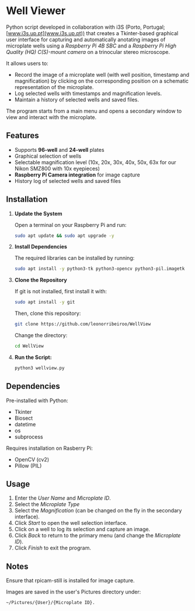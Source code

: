 # Well Viewer
Python script developed in collaboration with i3S (Porto, Portugal; [www.i3s.up.pt](www.i3s.up.pt)) that creates a Tkinter-based graphical user interface for capturing and automatically anotating images of microplate wells using a *Raspberry Pi 4B SBC* and a *Raspberry Pi High Quality (HQ) C(S)-mount camera* on a trinocular stereo microscope.


It allows users to:
- Record the image of a microplate well (with well position, timestamp and magnification) by clicking on the corresponding position on a schematic representation of the microplate.
- Log selected wells with timestamps and magnification levels.
- Maintain a history of selected wells and saved files.

The program starts from a main menu and opens a secondary window to view and interact with the microplate.

## Features
- Supports **96-well** and **24-well** plates
- Graphical selection of wells
- Selectable magnification level (10x, 20x, 30x, 40x, 50x, 63x for our Nikon SMZ800 with 10x eyepieces)
- **Raspberry Pi Camera integration** for image capture
- History log of selected wells and saved files

## Installation
1. **Update the System**

   Open a terminal on your Raspberry Pi and run:
    ```bash
   sudo apt update && sudo apt upgrade -y
   
3. **Install Dependencies**

   The required libraries can be installed by running:
   ```bash
   sudo apt install -y python3-tk python3-opencv python3-pil.imagetk

5. **Clone the Repository**

   If git is not installed, first install it with:
   ```bash
   sudo apt install -y git
   ```

   Then, clone this repository:
   ```bash
   git clone https://github.com/leonorribeiroo/WellView
   ```

   Change the directory:
   ```bash
   cd WellView
   ```
   
7. **Run the Script:**
   ```bash
   python3 wellview.py

## Dependencies
Pre-installed with Python:
- Tkinter 
- Biosect 
- datetime
- os
- subprocess

Requires installation on Rasberry Pi:
- OpenCV (cv2)
- Pillow (PIL)

## Usage
1. Enter the *User Name* and *Microplate ID*.
2. Select the *Microplate Type*
3. Select the *Magnification* (can be changed on the fly in the secondary interface).
4. Click *Start* to open the well selection interface.
5. Click on a well to log its selection and capture an image.
6. Click *Back* to return to the primary menu (and change the *Microplate ID*).
7. Click *Finish* to exit the program.


## Notes
Ensure that rpicam-still is installed for image capture.

Images are saved in the user's Pictures directory under:
```bash
~/Pictures/{User}/{Microplate ID}.
